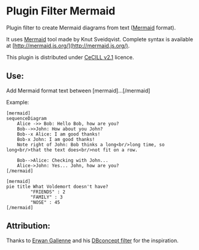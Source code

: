 # Plugin Filter Mermaid
Plugin filter to create Mermaid diagrams from text ([Mermaid](http://mermaid.js.org/) format).

It uses [Mermaid](https://mermaid.js.org/) tool made by Knut Sveidqvist.
Complete syntax is available at [http://mermaid.js.org/](http://mermaid.js.org/).

This plugin is distributed under [CeCILL v2.1](http://cecill.info/licences/Licence_CeCILL_V2.1-en.html) licence.

## Use:
Add Mermaid format text between [mermaid]...[/mermaid]

Example:
```
[mermaid]
sequenceDiagram
    Alice ->> Bob: Hello Bob, how are you?
    Bob-->>John: How about you John?
    Bob--x Alice: I am good thanks!
    Bob-x John: I am good thanks!
    Note right of John: Bob thinks a long<br/>long time, so long<br/>that the text does<br/>not fit on a row.

    Bob-->Alice: Checking with John...
    Alice->John: Yes... John, how are you?
[/mermaid]

[mermaid]
pie title What Voldemort doesn't have?
         "FRIENDS" : 2
         "FAMILY" : 3
         "NOSE" : 45
[/mermaid]
```
## Attribution:

Thanks to [Erwan Gallenne](https://github.com/erwang) and his [DBconcept filter](https://github.com/erwang/filter_dbconcept) for the inspiration.